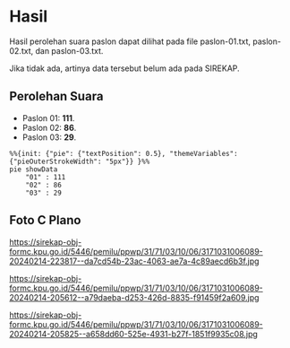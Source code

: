 # Hasil

Hasil perolehan suara paslon dapat dilihat pada file paslon-01.txt, paslon-02.txt, dan paslon-03.txt.

Jika tidak ada, artinya data tersebut belum ada pada SIREKAP.

## Perolehan Suara

 * Paslon 01: **111**.
 * Paslon 02: **86**.
 * Paslon 03: **29**.

```mermaid
%%{init: {"pie": {"textPosition": 0.5}, "themeVariables": {"pieOuterStrokeWidth": "5px"}} }%%
pie showData
    "01" : 111
    "02" : 86
    "03" : 29
```
## Foto C Plano

https://sirekap-obj-formc.kpu.go.id/5446/pemilu/ppwp/31/71/03/10/06/3171031006089-20240214-223817--da7cd54b-23ac-4063-ae7a-4c89aecd6b3f.jpg

https://sirekap-obj-formc.kpu.go.id/5446/pemilu/ppwp/31/71/03/10/06/3171031006089-20240214-205612--a79daeba-d253-426d-8835-f91459f2a609.jpg

https://sirekap-obj-formc.kpu.go.id/5446/pemilu/ppwp/31/71/03/10/06/3171031006089-20240214-205825--a658dd60-525e-4931-b27f-1851f9935c08.jpg

